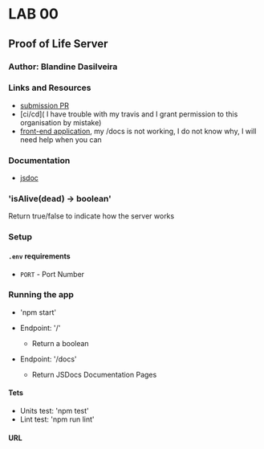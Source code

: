 # LAB 00

## Proof of Life Server

### Author: Blandine Dasilveira

### Links and Resources

- [submission PR](https://github.com/blandine-401javascript/lab-00/pull/1)
- [ci/cd]( I have trouble with my travis and I grant permission to this organisation by mistake)
- [front-end application](https://blandine-401-lab-00.herokuapp.com/), my /docs is not working, I do not know why, I will need help when you can

### Documentation
* [jsdoc](https://blandine-401-lab-00.herokuapp.com/docs/)

### 'isAlive(dead) -> boolean'
Return true/false to indicate how the server works

### Setup

#### `.env` requirements
- `PORT` - Port Number

### Running the app
* 'npm start'
* Endpoint: '/'
  * Return a boolean

* Endpoint: '/docs'
  * Return JSDocs Documentation Pages


#### Tets

* Units test: 'npm test'
* Lint test: 'npm run lint'

#### URL
  






